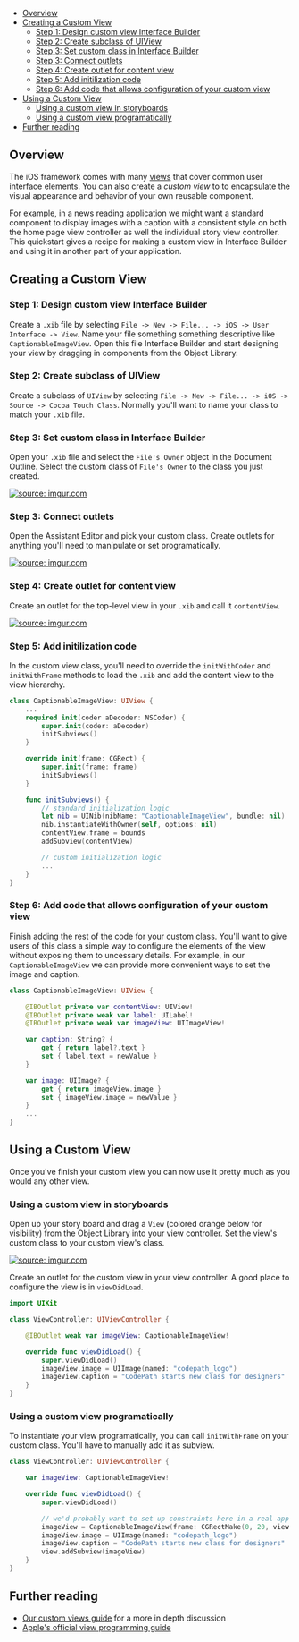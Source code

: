 <!-- START doctoc generated TOC please keep comment here to allow auto update -->
<!-- DON'T EDIT THIS SECTION, INSTEAD RE-RUN doctoc TO UPDATE -->

- [Overview](#overview)
- [Creating a Custom View](#creating-a-custom-view)
  - [Step 1: Design custom view Interface Builder](#step-1-design-custom-view-interface-builder)
  - [Step 2: Create subclass of UIView](#step-2-create-subclass-of-uiview)
  - [Step 3: Set custom class in Interface Builder](#step-3-set-custom-class-in-interface-builder)
  - [Step 3: Connect outlets](#step-3-connect-outlets)
  - [Step 4: Create outlet for content view](#step-4-create-outlet-for-content-view)
  - [Step 5: Add initilization code](#step-5-add-initilization-code)
  - [Step 6: Add code that allows configuration of your custom view](#step-6-add-code-that-allows-configuration-of-your-custom-view)
- [Using a Custom View](#using-a-custom-view)
  - [Using a custom view in storyboards](#using-a-custom-view-in-storyboards)
  - [Using a custom view programatically](#using-a-custom-view-programatically)
- [Further reading](#further-reading)

<!-- END doctoc generated TOC please keep comment here to allow auto update -->

## Overview
The iOS framework comes with many [views][viewcatalog] that cover common
user interface elements.  You can also create a _custom view_ to to
encapsulate the visual appearance and behavior of your own reusable
component.

[viewcatalog]: https://developer.apple.com/library/ios/documentation/UserExperience/Conceptual/UIKitUICatalog/

For example, in a news reading application we might want a standard
component to display images with a caption with a consistent style on
both the home page view controller as well the individual story view
controller.  This quickstart gives a recipe for making a custom view in
Interface Builder and using it in another part of your application.

## Creating a Custom View
### Step 1: Design custom view Interface Builder
Create a `.xib` file by selecting `File -> New -> File... -> iOS -> User
Interface -> View`.  Name your file something something descriptive like
`CaptionableImageView`.  Open this file Interface Builder and start
designing your view by dragging in components from the Object Library.

### Step 2: Create subclass of UIView
Create a subclass of `UIView` by selecting `File -> New -> File... ->
iOS -> Source -> Cocoa Touch Class`.  Normally you'll want to name your
class to match your `.xib` file.

### Step 3: Set custom class in Interface Builder
Open your `.xib` file and select the `File's Owner` object in the
Document Outline.  Select the custom class of `File's Owner` to the
class you just created.

<a href="http://imgur.com/HyiX5S7"><img src="http://i.imgur.com/HyiX5S7.png" title="source: imgur.com" /></a>

### Step 3: Connect outlets
Open the Assistant Editor and pick your custom class.  Create outlets
for anything you'll need to manipulate or set programatically.

<a href="http://imgur.com/tgBhRiF"><img src="http://i.imgur.com/tgBhRiF.gif" title="source: imgur.com" /></a>

### Step 4: Create outlet for content view
Create an outlet for the top-level view in your `.xib` and call it
`contentView`.

<a href="http://imgur.com/JsnxD5D"><img src="http://i.imgur.com/JsnxD5D.gif" title="source: imgur.com" /></a>

### Step 5: Add initilization code
In the custom view class, you'll need to override the `initWithCoder` and
`initWithFrame` methods to load the `.xib` and add the content
view to the view hierarchy.

```swift
class CaptionableImageView: UIView {
    ...
    required init(coder aDecoder: NSCoder) {
        super.init(coder: aDecoder)
        initSubviews()
    }

    override init(frame: CGRect) {
        super.init(frame: frame)
        initSubviews()
    }

    func initSubviews() {
        // standard initialization logic
        let nib = UINib(nibName: "CaptionableImageView", bundle: nil)
        nib.instantiateWithOwner(self, options: nil)
        contentView.frame = bounds
        addSubview(contentView)

        // custom initialization logic
        ...
    }
}
```

### Step 6: Add code that allows configuration of your custom view
Finish adding the rest of the code for your custom class.  You'll want
to give users of this class a simple way to configure the elements of
the view without exposing them to uncessary details.  For example, in our
`CaptionableImageView` we can provide more convenient ways to set the
image and caption.

```swift
class CaptionableImageView: UIView {

    @IBOutlet private var contentView: UIView!
    @IBOutlet private weak var label: UILabel!
    @IBOutlet private weak var imageView: UIImageView!

    var caption: String? {
        get { return label?.text }
        set { label.text = newValue }
    }

    var image: UIImage? {
        get { return imageView.image }
        set { imageView.image = newValue }
    }
    ...
}
```

## Using a Custom View
Once you've finish your custom view you can now use it pretty much as
you would any other view.

### Using a custom view in storyboards
Open up your story board and drag a `View` (colored orange below for
visibility) from the Object Library into your view controller.  Set the
view's custom class to your custom view's class.

<a href="http://imgur.com/BnVinUM"><img src="http://i.imgur.com/BnVinUM.png" title="source: imgur.com" /></a>

Create an outlet for the custom view in your view controller.  A good
place to configure the view is in `viewDidLoad`.

```swift
import UIKit

class ViewController: UIViewController {

    @IBOutlet weak var imageView: CaptionableImageView!

    override func viewDidLoad() {
        super.viewDidLoad()
        imageView.image = UIImage(named: "codepath_logo")
        imageView.caption = "CodePath starts new class for designers"
    }
}
```

### Using a custom view programatically
To instantiate your view programatically, you can call `initWithFrame`
on your custom class.  You'll have to manually add it as subview.

```swift
class ViewController: UIViewController {

    var imageView: CaptionableImageView!

    override func viewDidLoad() {
        super.viewDidLoad()

        // we'd probably want to set up constraints here in a real app
        imageView = CaptionableImageView(frame: CGRectMake(0, 20, view.bounds.width, 200))
        imageView.image = UIImage(named: "codepath_logo")
        imageView.caption = "CodePath starts new class for designers"
        view.addSubview(imageView)
    }
}
```

## Further reading
* [Our custom views guide](Custom-Views#) for a more in depth discussion
* [Apple's official view programming guide][appleguide]

[appleguide]: https://developer.apple.com/library/ios/documentation/WindowsViews/Conceptual/ViewPG_iPhoneOS/CreatingViews/CreatingViews.html#//apple_ref/doc/uid/TP40009503-CH5-SW23

